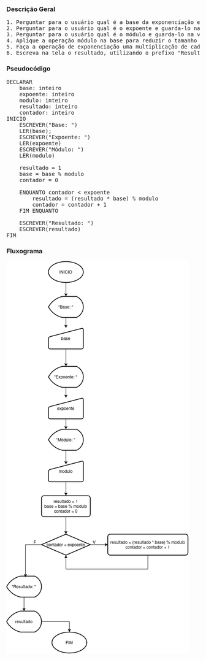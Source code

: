 ### Descrição Geral

<pre>
1. Perguntar para o usuário qual é a base da exponenciação e guarda-lo na variável "base"
2. Perguntar para o usuário qual é o expoente e guarda-lo na variável "expoente"
3. Perguntar para o usuário qual é o módulo e guarda-lo na variável "modulo"
4. Aplique a operação módulo na base para reduzir o tamanho da base e otimizar o calculo
5. Faça a operação de exponenciação uma multiplicação de cada vez, aplicando o operador modulo em cada etapa para melhor otimizar o código
6. Escreva na tela o resultado, utilizando o prefixo "Resultado: "
</pre>

### Pseudocódigo

<pre>
DECLARAR
    base: inteiro
    expoente: inteiro
    modulo: inteiro
    resultado: inteiro
    contador: inteiro
INICIO
    ESCREVER("Base: ")
    LER(base);
    ESCREVER("Expoente: ")
    LER(expoente)
    ESCREVER("Módulo: ")
    LER(modulo)

    resultado = 1
    base = base % modulo
    contador = 0

    ENQUANTO contador < expoente
        resultado = (resultado * base) % modulo
        contador = contador + 1
    FIM ENQUANTO

    ESCREVER("Resultado: ")
    ESCREVER(resultado)
FIM
</pre>

### Fluxograma

![fluxograma](flowchart.drawio.png)
